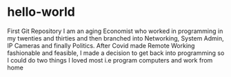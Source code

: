 # hello-world
First Git Repository
I am an aging Economist who worked in programming in my twenties and thirties and then branched into Networking, System Admin, IP Cameras and finally Politics. 
After Covid made Remote Working fashionable and feasible, I made a decision to get back into programming so I could do two things I loved most i.e program computers and work from home
